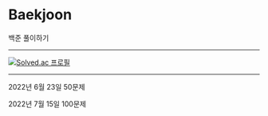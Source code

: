 # Baekjoon

백준 풀이하기

---

[![Solved.ac
프로필](http://mazassumnida.wtf/api/v2/generate_badge?boj=II_eugene_II)](https://solved.ac/II_eugene_II)

---


2022년 6월 23일 50문제

2022년 7월 15일 100문제
